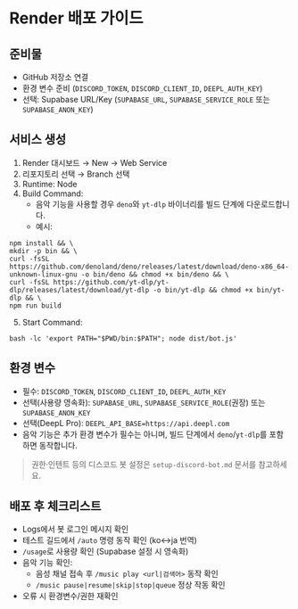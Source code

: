 # Render 배포 가이드

## 준비물

- GitHub 저장소 연결
- 환경 변수 준비 (`DISCORD_TOKEN`, `DISCORD_CLIENT_ID`, `DEEPL_AUTH_KEY`)
- 선택: Supabase URL/Key (`SUPABASE_URL`, `SUPABASE_SERVICE_ROLE` 또는 `SUPABASE_ANON_KEY`)

## 서비스 생성

1. Render 대시보드 → New → Web Service
2. 리포지토리 선택 → Branch 선택
3. Runtime: Node
4. Build Command:
   - 음악 기능을 사용할 경우 `deno`와 `yt-dlp` 바이너리를 빌드 단계에 다운로드합니다.
   - 예시:

```
npm install && \
mkdir -p bin && \
curl -fsSL https://github.com/denoland/deno/releases/latest/download/deno-x86_64-unknown-linux-gnu -o bin/deno && chmod +x bin/deno && \
curl -fsSL https://github.com/yt-dlp/yt-dlp/releases/latest/download/yt-dlp -o bin/yt-dlp && chmod +x bin/yt-dlp && \
npm run build
```

5. Start Command:

```
bash -lc 'export PATH="$PWD/bin:$PATH"; node dist/bot.js'
```

## 환경 변수

- 필수: `DISCORD_TOKEN`, `DISCORD_CLIENT_ID`, `DEEPL_AUTH_KEY`
- 선택(사용량 영속화): `SUPABASE_URL`, `SUPABASE_SERVICE_ROLE`(권장) 또는 `SUPABASE_ANON_KEY`
- 선택(DeepL Pro): `DEEPL_API_BASE=https://api.deepl.com`
- 음악 기능은 추가 환경 변수가 필수는 아니며, 빌드 단계에서 `deno`/`yt-dlp`를 포함하면 동작합니다.

> 권한·인텐트 등의 디스코드 봇 설정은 `setup-discord-bot.md` 문서를 참고하세요.

## 배포 후 체크리스트

- Logs에서 봇 로그인 메시지 확인
- 테스트 길드에서 `/auto` 명령 동작 확인 (ko↔ja 번역)
- `/usage`로 사용량 확인 (Supabase 설정 시 영속화)
- 음악 기능 확인:
  - 음성 채널 접속 후 `/music play <url|검색어>` 동작 확인
  - `/music pause|resume|skip|stop|queue` 정상 작동 확인
- 오류 시 환경변수/권한 재확인
